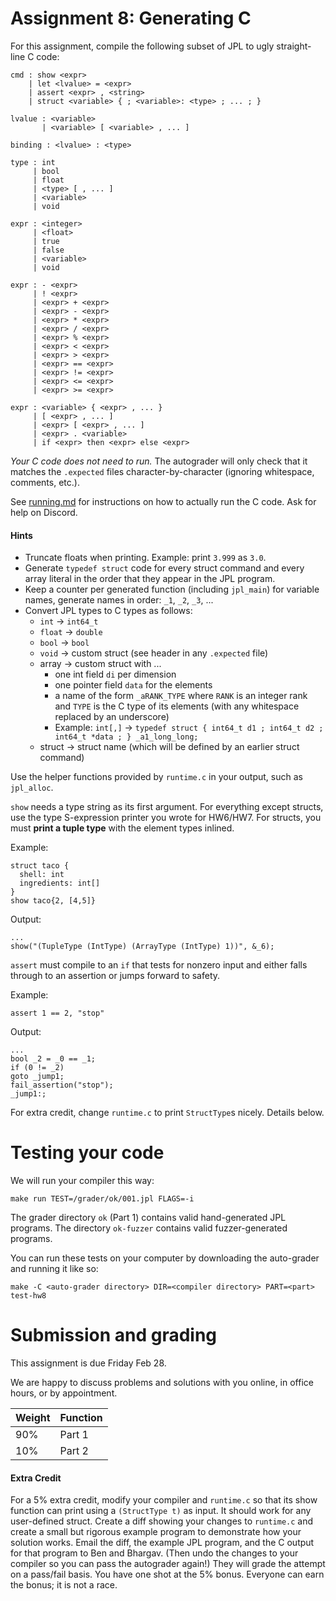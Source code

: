 Assignment 8: Generating C
==========================

For this assignment, compile the following subset of JPL to ugly straight-line
C code:

```
cmd : show <expr>
    | let <lvalue> = <expr>
    | assert <expr> , <string>
    | struct <variable> { ; <variable>: <type> ; ... ; }

lvalue : <variable>
       | <variable> [ <variable> , ... ]

binding : <lvalue> : <type>

type : int
     | bool
     | float
     | <type> [ , ... ]
     | <variable>
     | void

expr : <integer>
     | <float>
     | true
     | false
     | <variable>
     | void

expr : - <expr>
     | ! <expr>
     | <expr> + <expr>
     | <expr> - <expr>
     | <expr> * <expr>
     | <expr> / <expr>
     | <expr> % <expr>
     | <expr> < <expr>
     | <expr> > <expr>
     | <expr> == <expr>
     | <expr> != <expr>
     | <expr> <= <expr>
     | <expr> >= <expr>

expr : <variable> { <expr> , ... }
     | [ <expr> , ... ]
     | <expr> [ <expr> , ... ]
     | <expr> . <variable>
     | if <expr> then <expr> else <expr>
```

*Your C code does not need to run.* The autograder will only check that it
matches the `.expected` files character-by-character (ignoring whitespace,
comments, etc.).

See [running.md](./running.md) for instructions on how to actually run the C
code. Ask for help on Discord.

#### Hints

* Truncate floats when printing. Example: print `3.999` as `3.0`.
* Generate `typedef struct` code for every struct command and every array
  literal in the order that they appear in the JPL program.
* Keep a counter per generated function (including `jpl_main`) for variable names, generate names in order: `_1`, `_2`, `_3`, ...
* Convert JPL types to C types as follows:
  - `int` -> `int64_t`
  - `float` -> `double`
  - `bool` -> `bool`
  - `void` -> custom struct (see header in any `.expected` file)
  - array -> custom struct with ...
    + one int field `di` per dimension
    + one pointer field `data` for the elements
    + a name of the form `_aRANK_TYPE` where `RANK` is an integer rank and `TYPE` is the C type of its elements (with any whitespace replaced by an underscore)
    + Example: `int[,]` -> `typedef struct { int64_t d1 ; int64_t d2 ; int64_t *data ; } _a1_long_long;`
  - struct -> struct name (which will be defined by an earlier struct command)

Use the helper functions provided by `runtime.c` in your output, such as `jpl_alloc`.

`show` needs a type string as its first argument. For everything except structs, use the
type S-expression printer you wrote for HW6/HW7. For structs, you must **print a tuple type** with
the element types inlined.

Example:

```
struct taco {
  shell: int
  ingredients: int[]
}
show taco{2, [4,5]}
```

Output:

```
...
show("(TupleType (IntType) (ArrayType (IntType) 1))", &_6);
```

`assert` must compile to an `if` that tests for nonzero input and either falls through to an
assertion or jumps forward to safety.

Example:

```
assert 1 == 2, "stop"
```

Output:

```
...
bool _2 = _0 == _1;
if (0 != _2)
goto _jump1;
fail_assertion("stop");
_jump1:;
```

For extra credit, change `runtime.c` to print `StructType`s nicely. Details below.


# Testing your code

We will run your compiler this way:

    make run TEST=/grader/ok/001.jpl FLAGS=-i

The grader directory `ok` (Part 1) contains valid hand-generated JPL programs.
The directory `ok-fuzzer` contains valid fuzzer-generated programs.

You can run these tests on your computer by downloading the
auto-grader and running it like so:

    make -C <auto-grader directory> DIR=<compiler directory> PART=<part> test-hw8


# Submission and grading

This assignment is due Friday Feb 28.

We are happy to discuss problems and solutions with you online, in office
hours, or by appointment.

| Weight | Function |
|--------|----------|
| 90%    | Part 1   |
| 10%    | Part 2   |


#### Extra Credit

For a 5% extra credit, modify your compiler and `runtime.c` so that its show
function can print using a `(StructType t)` as input. It should work for any
user-defined struct. Create a diff showing your changes to `runtime.c` and
create a small but rigorous example program to demonstrate how your solution
works. Email the diff, the example JPL program, and the C output for that program
to Ben and Bhargav. (Then undo the changes to your compiler so you can pass the
autograder again!) They will grade the attempt on a pass/fail basis. You have
one shot at the 5% bonus. Everyone can earn the bonus; it is not a race.


